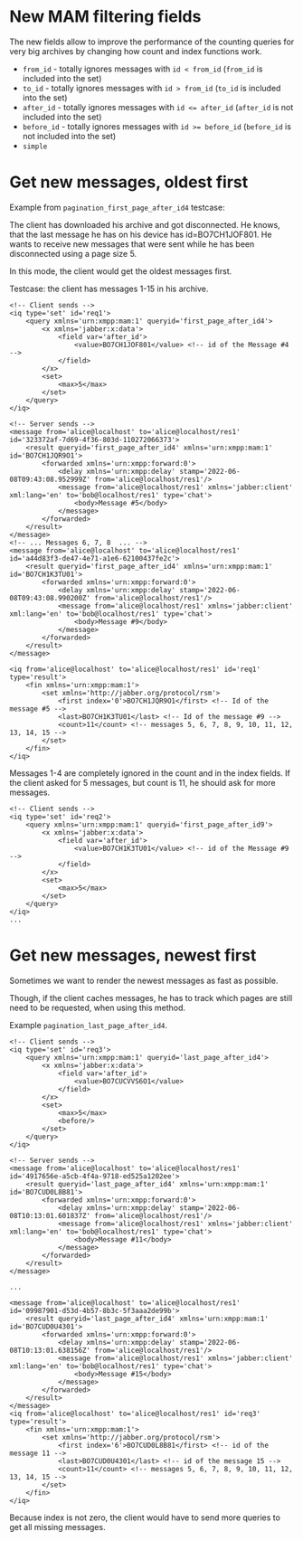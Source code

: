 


# New MAM filtering fields

The new fields allow to improve the performance of the counting queries for very big archives
by changing how count and index functions work.

- `from_id` - totally ignores messages with `id < from_id` (`from_id` is included into the set)
- `to_id` - totally ignores messages with `id > from_id` (`to_id` is included into the set)
- `after_id` - totally ignores messages with `id <= after_id` (`after_id` is not included into the set)
- `before_id` - totally ignores messages with `id >= before_id` (`before_id` is not included into the set)
- `simple`

# Get new messages, oldest first

Example from `pagination_first_page_after_id4` testcase:

The client has downloaded his archive and got disconnected.
He knows, that the last message he has on his device has id=BO7CH1JOF801.
He wants to receive new messages that were sent while he has been disconnected
using a page size 5. 

In this mode, the client would get the oldest messages first.


Testcase: the client has messages 1-15 in his archive.

```
<!-- Client sends -->
<iq type='set' id='req1'>
    <query xmlns='urn:xmpp:mam:1' queryid='first_page_after_id4'>
        <x xmlns='jabber:x:data'>
            <field var='after_id'>
                <value>BO7CH1JOF801</value> <!-- id of the Message #4 -->
            </field>
        </x>
        <set>
            <max>5</max>
        </set>
    </query>
</iq>

<!-- Server sends -->
<message from='alice@localhost' to='alice@localhost/res1' id='323372af-7d69-4f36-803d-110272066373'>
    <result queryid='first_page_after_id4' xmlns='urn:xmpp:mam:1' id='BO7CH1JQR9O1'>
        <forwarded xmlns='urn:xmpp:forward:0'>
            <delay xmlns='urn:xmpp:delay' stamp='2022-06-08T09:43:08.952999Z' from='alice@localhost/res1'/>
            <message from='alice@localhost/res1' xmlns='jabber:client' xml:lang='en' to='bob@localhost/res1' type='chat'>
                <body>Message #5</body>
            </message>
        </forwarded>
    </result>
</message>
<!-- ... Messages 6, 7, 8  ... -->
<message from='alice@localhost' to='alice@localhost/res1' id='a44d83f3-de47-4e71-a1e6-62100437fe2c'>
    <result queryid='first_page_after_id4' xmlns='urn:xmpp:mam:1' id='BO7CH1K3TU01'>
        <forwarded xmlns='urn:xmpp:forward:0'>
            <delay xmlns='urn:xmpp:delay' stamp='2022-06-08T09:43:08.990200Z' from='alice@localhost/res1'/>
            <message from='alice@localhost/res1' xmlns='jabber:client' xml:lang='en' to='bob@localhost/res1' type='chat'>
                <body>Message #9</body>
            </message>
        </forwarded>
    </result>
</message>

<iq from='alice@localhost' to='alice@localhost/res1' id='req1' type='result'>
    <fin xmlns='urn:xmpp:mam:1'>
        <set xmlns='http://jabber.org/protocol/rsm'>
            <first index='0'>BO7CH1JQR9O1</first> <!-- Id of the message #5 -->
            <last>BO7CH1K3TU01</last> <!-- Id of the message #9 -->
            <count>11</count> <!-- messages 5, 6, 7, 8, 9, 10, 11, 12, 13, 14, 15 -->
        </set>
    </fin>
</iq>
```

Messages 1-4 are completely ignored in the count and in the index fields.
If the client asked for 5 messages, but count is 11, he should ask for
more messages.

```
<!-- Client sends -->
<iq type='set' id='req2'>
    <query xmlns='urn:xmpp:mam:1' queryid='first_page_after_id9'>
        <x xmlns='jabber:x:data'>
            <field var='after_id'>
                <value>BO7CH1K3TU01</value> <!-- id of the Message #9 -->
            </field>
        </x>
        <set>
            <max>5</max>
        </set>
    </query>
</iq>
...
```


# Get new messages, newest first

Sometimes we want to render the newest messages as fast as possible.

Though, if the client caches messages, he has to track which pages
are still need to be requested, when using this method.

Example `pagination_last_page_after_id4`.


```
<!-- Client sends -->
<iq type='set' id='req3'>
    <query xmlns='urn:xmpp:mam:1' queryid='last_page_after_id4'>
        <x xmlns='jabber:x:data'>
            <field var='after_id'>
                <value>BO7CUCVVS6O1</value>
            </field>
        </x>
        <set>
            <max>5</max>
            <before/>
        </set>
    </query>
</iq>

<!-- Server sends -->
<message from='alice@localhost' to='alice@localhost/res1' id='4917656e-a5cb-4f4a-9718-ed525a1202ee'>
    <result queryid='last_page_after_id4' xmlns='urn:xmpp:mam:1' id='BO7CUD0L8B81'>
        <forwarded xmlns='urn:xmpp:forward:0'>
            <delay xmlns='urn:xmpp:delay' stamp='2022-06-08T10:13:01.601837Z' from='alice@localhost/res1'/>
            <message from='alice@localhost/res1' xmlns='jabber:client' xml:lang='en' to='bob@localhost/res1' type='chat'>
                <body>Message #11</body>
            </message>
        </forwarded>
    </result>
</message>

...

<message from='alice@localhost' to='alice@localhost/res1' id='09987901-d53d-4b57-8b3c-5f3aaa2de99b'>
    <result queryid='last_page_after_id4' xmlns='urn:xmpp:mam:1' id='BO7CUD0U4301'>
        <forwarded xmlns='urn:xmpp:forward:0'>
            <delay xmlns='urn:xmpp:delay' stamp='2022-06-08T10:13:01.638156Z' from='alice@localhost/res1'/>
            <message from='alice@localhost/res1' xmlns='jabber:client' xml:lang='en' to='bob@localhost/res1' type='chat'>
                <body>Message #15</body>
            </message>
        </forwarded>
    </result>
</message>
<iq from='alice@localhost' to='alice@localhost/res1' id='req3' type='result'>
    <fin xmlns='urn:xmpp:mam:1'>
        <set xmlns='http://jabber.org/protocol/rsm'>
            <first index='6'>BO7CUD0L8B81</first> <!-- id of the message 11 -->
            <last>BO7CUD0U4301</last> <!-- id of the message 15 -->
            <count>11</count> <!-- messages 5, 6, 7, 8, 9, 10, 11, 12, 13, 14, 15 -->
        </set>
    </fin>
</iq>
```

Because index is not zero, the client would have to send more queries to get
all missing messages.





